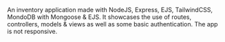 An inventory application made with NodeJS, Express, EJS, TailwindCSS, MondoDB with Mongoose & EJS. It showcases the use of routes, controllers, models & views as well as some basic authentication. The app is not responsive.
